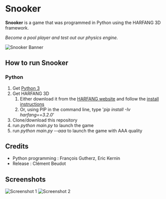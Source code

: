 # Snooker

**Snooker** is a game that was programmed in Python using the HARFANG 3D framework.

*Become a pool player and test out our physics engine.*

![Snooker Banner](https://github.com/harfang3d/snooker-python-hg2/raw/main/screenshots/scene0.png)

## How to run Snooker

### Python
1. Get [Python 3](https://www.python.org/downloads/)
1. Get HARFANG 3D
	1. Either download it from the [HARFANG website](https://www.harfang3d.com/releases/3.2.0/) and follow the [install instructions](https://www.harfang3d.com/docs/3.2.0/man.cpython/)
	1. Or, using PIP in the command line, type '*pip install -Iv harfang==3.2.0*'
1. Clone/download this repository
1. run *python main.py* to launch the game
1. run *python main.py --aaa* to launch the game with AAA quality

## Credits
* Python programming : François Gutherz, Eric Kernin
* Release : Clément Beudot

## Screenshots
![Screenshot 1](https://github.com/harfang3d/snooker-python-hg2/raw/main/screenshots/scene1.png)
![Screenshot 2](https://github.com/harfang3d/snooker-python-hg2/raw/main/screenshots/scene2.png)
